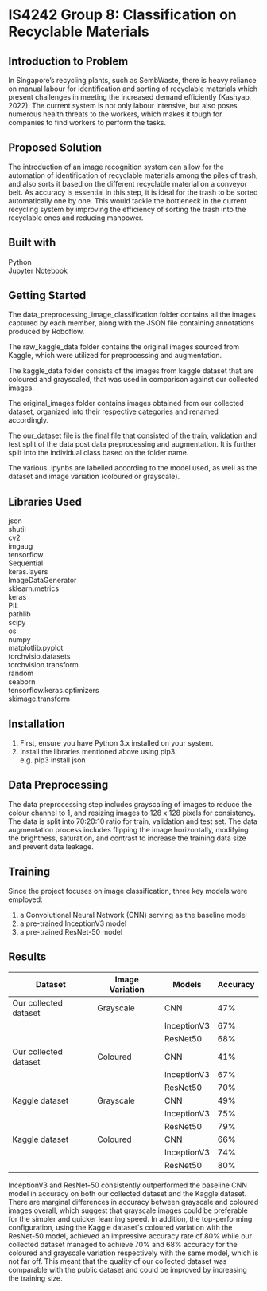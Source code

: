 # IS4242 Group 8: Classification on Recyclable Materials

## Introduction to Problem
In Singapore’s recycling plants, such as SembWaste, there is heavy reliance on manual labour for identification and sorting of recyclable materials which present challenges in meeting the increased demand efficiently (Kashyap, 2022). The current system is not only labour intensive, but also poses numerous health threats to the workers, which makes it tough for companies to find workers to perform the tasks.

## Proposed Solution
The introduction of an image recognition system can allow for the automation of identification of recyclable materials among the piles of trash, and also sorts it based on the different recyclable material on a conveyor belt. As accuracy is essential in this step, it is ideal for the trash to be sorted automatically one by one. This would tackle the bottleneck in the current recycling system by improving the efficiency of sorting the trash into the recyclable ones and reducing manpower.

## Built with
Python <br/>
Jupyter Notebook

## Getting Started
The data_preprocessing_image_classification folder contains all the images captured by each member, along with the JSON file containing annotations produced by Roboflow.

The raw_kaggle_data folder contains the original images sourced from Kaggle, which were utilized for preprocessing and augmentation.

The kaggle_data folder consists of the images from kaggle dataset that are coloured and grayscaled, that was used in comparison against our collected images.

The original_images folder contains images obtained from our collected dataset, organized into their respective categories and renamed accordingly.

The our_dataset file is the final file that consisted of the train, validation and test split of the data post data preprocessing and augmentation. It is further split into the individual class based on the folder name. 

The various .ipynbs are labelled according to the model used, as well as the dataset and image variation (coloured or grayscale).

## Libraries Used
json <br/>
shutil <br/>
cv2 <br/>
imgaug <br/>
tensorflow <br/>
Sequential <br/>
keras.layers <br/>
ImageDataGenerator <br/>
sklearn.metrics <br/>
keras <br/>
PIL <br/>
pathlib <br/>
scipy <br/>
os <br/>
numpy <br/>
matplotlib.pyplot <br/>
torchvisio.datasets <br/>
torchvision.transform <br/>
random <br/>
seaborn <br/>
tensorflow.keras.optimizers <br/>
skimage.transform <br/>

## Installation
1. First, ensure you have Python 3.x installed on your system.  
2. Install the libraries mentioned above using pip3:  
    e.g. pip3 install json  

## Data Preprocessing
The data preprocessing step includes grayscaling of images to reduce the colour channel to 1, and resizing images to 128 x 128 pixels for consistency.
The data is split into 70:20:10 ratio for train, validation and test set. 
The data augmentation process includes flipping the image horizontally, modifying the brightness, saturation, and contrast to increase the training data size and prevent data leakage.

## Training
Since the project focuses on image classification, three key models were employed:  
1. a Convolutional Neural Network (CNN) serving as the baseline model  
2. a pre-trained InceptionV3 model  
3. a pre-trained ResNet-50 model  

## Results

| Dataset            | Image Variation | Models      | Accuracy |
|--------------------|-----------------|-------------|----------|
| Our collected dataset     | Grayscale       | CNN         | 47%      |
|                    |                 | InceptionV3 | 67%      |
|                    |                 | ResNet50    | 68%      |
| Our collected dataset     | Coloured        | CNN         | 41%      |
|                    |                 | InceptionV3 | 67%      |
|                    |                 | ResNet50    | 70%      |
| Kaggle dataset          | Grayscale       | CNN         | 49%      |
|                    |                 | InceptionV3 | 75%      |
|                    |                 | ResNet50    | 79%      |
| Kaggle dataset         | Coloured        | CNN         | 66%      |
|                    |                 | InceptionV3 | 74%      |
|                    |                 | ResNet50    | 80%      |

InceptionV3 and ResNet-50 consistently outperformed the baseline CNN model in accuracy on both our collected dataset and the Kaggle dataset. 
There are marginal differences in accuracy between grayscale and coloured images overall, which suggest that grayscale images could be preferable for the simpler and quicker learning speed.
In addition, the top-performing configuration, using the Kaggle dataset's coloured variation with the ResNet-50 model, achieved an impressive accuracy rate of 80% while our collected dataset managed to achieve 70% and 68% accuracy for the coloured and grayscale variation respectively with the same model, which is not far off. 
This meant that the quality of our collected dataset was comparable with the public dataset and could be improved by increasing the training size.




